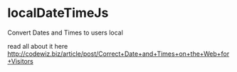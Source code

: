 localDateTimeJs
===============

Convert Dates and Times to users local

read all about it here
http://codewiz.biz/article/post/Correct+Date+and+Times+on+the+Web+for+Visitors
